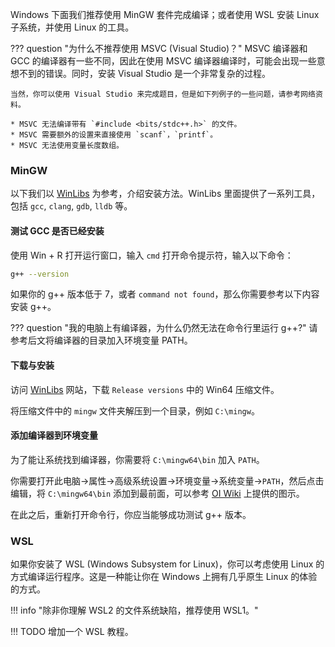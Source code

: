 Windows 下面我们推荐使用 MinGW 套件完成编译；或者使用 WSL 安装 Linux 子系统，并使用 Linux 的工具。


??? question "为什么不推荐使用 MSVC (Visual Studio)？"
    MSVC 编译器和 GCC 的编译器有一些不同，因此在使用 MSVC 编译器编译时，可能会出现一些意想不到的错误。同时，安装 Visual Studio 是一个非常复杂的过程。
    
    当然，你可以使用 Visual Studio 来完成题目，但是如下列例子的一些问题，请参考网络资料。
    
    * MSVC 无法编译带有 `#include <bits/stdc++.h>` 的文件。
    * MSVC 需要额外的设置来直接使用 `scanf`，`printf`。
    * MSVC 无法使用变量长度数组。


### MinGW

以下我们以 [WinLibs](https://winlibs.com/) 为参考，介绍安装方法。WinLibs 里面提供了一系列工具，包括 `gcc`, `clang`, `gdb`, `lldb` 等。


#### 测试 GCC 是否已经安装

使用 Win + R 打开运行窗口，输入 `cmd` 打开命令提示符，输入以下命令：
    
```bash
g++ --version
```

如果你的 g++ 版本低于 7，或者 `command not found`，那么你需要参考以下内容安装 g++。

??? question "我的电脑上有编译器，为什么仍然无法在命令行里运行 g++?"
    请参考后文将编译器的目录加入环境变量 PATH。


#### 下载与安装

访问 [WinLibs](https://winlibs.com/) 网站，下载 `Release versions` 中的 Win64 压缩文件。

将压缩文件中的 `mingw` 文件夹解压到一个目录，例如 `C:\mingw`。

#### 添加编译器到环境变量
为了能让系统找到编译器，你需要将 `C:\mingw64\bin` 加入 `PATH`。

你需要打开此电脑->属性->高级系统设置->环境变量->系统变量->`PATH`，然后点击编辑，将 `C:\mingw64\bin` 添加到最前面，可以参考 [OI Wiki](https://oi-wiki.org/tools/compiler/) 上提供的图示。

在此之后，重新打开命令行，你应当能够成功测试 g++ 版本。

### WSL

如果你安装了 WSL (Windows Subsystem for Linux)，你可以考虑使用 Linux 的方式编译运行程序。这是一种能让你在 Windows 上拥有几乎原生 Linux 的体验的方式。

!!! info "除非你理解 WSL2 的文件系统缺陷，推荐使用 WSL1。"

!!! TODO
    增加一个 WSL 教程。